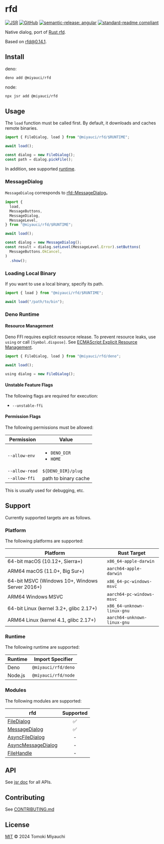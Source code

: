 # rfd

[![JSR](https://jsr.io/badges/@miyauci/rfd)](https://jsr.io/@miyauci/rfd)
[![GitHub](https://img.shields.io/github/license/TomokiMiyauci/rfd)](https://github.com/TomokiMiyauci/rfd/blob/main/LICENSE)
[![semantic-release: angular](https://img.shields.io/badge/semantic--release-angular-e10079?logo=semantic-release)](https://github.com/semantic-release/semantic-release)
[![standard-readme compliant](https://img.shields.io/badge/readme%20style-standard-brightgreen.svg)](https://github.com/RichardLitt/standard-readme)

Native dialog, port of [Rust rfd](https://github.com/PolyMeilex/rfd).

Based on [rfd@0.14.1](https://docs.rs/rfd/0.14.1/rfd/index.html).

## Install

deno:

```bash
deno add @miyauci/rfd
```

node:

```bash
npx jsr add @miyauci/rfd
```

## Usage

The `load` function must be called first. By default, it downloads and caches
remote binaries.

```ts
import { FileDialog, load } from "@miyauci/rfd/$RUNTIME";

await load();

const dialog = new FileDialog();
const path = dialog.pickFile();
```

In addition, see supported [runtime](#runtime).

### MessageDialog

`MessageDialog` corresponds to
[rfd::MessageDialog](https://docs.rs/rfd/0.14.1/rfd/struct.MessageDialog.html)。

```ts
import {
  load,
  MessageButtons,
  MessageDialog,
  MessageLevel,
} from "@miyauci/rfd/$RUNTIME";

await load();

const dialog = new MessageDialog();
const result = dialog.setLevel(MessageLevel.Error).setButtons(
  MessageButtons.OkCancel,
)
  .show();
```

### Loading Local Binary

If you want to use a local binary, specify its path.

```ts
import { load } from "@miyauci/rfd/$RUNTIME";

await load("/path/to/bin");
```

### Deno Runtime

#### Resource Management

Deno FFI requires explicit resource release. To prevent resource leaks, use
`using` or call `[Symbol.dispose]`. See
[ECMAScript Explicit Resource Management](https://github.com/tc39/proposal-explicit-resource-management).

```ts
import { FileDialog, load } from "@miyauci/rfd/deno";

await load();

using dialog = new FileDialog();
```

#### Unstable Feature Flags

The following flags are required for execution:

- `--unstable-ffi`

#### Permission Flags

The following permissions must be allowed:

| Permission     | Value                                       |
| -------------- | ------------------------------------------- |
| `--allow-env`  | <ul><li>`DENO_DIR`</li><li>`HOME`</li></ul> |
| `--allow-read` | `${DENO_DIR}/plug`                          |
| `--allow-ffi`  | path to binary cache                        |

This is usually used for debugging, etc.

## Support

Currently supported targets are as follows.

### Platform

The following platforms are supported:

| Platform                                        | Rust Target                 |
| ----------------------------------------------- | --------------------------- |
| 64-bit macOS (10.12+, Sierra+)                  | `x86_64-apple-darwin`       |
| ARM64 macOS (11.0+, Big Sur+)                   | `aarch64-apple-darwin`      |
| 64-bit MSVC (Windows 10+, Windows Server 2016+) | `x86_64-pc-windows-msvc`    |
| ARM64 Windows MSVC                              | `aarch64-pc-windows-msvc`   |
| 64-bit Linux (kernel 3.2+, glibc 2.17+)         | `x86_64-unknown-linux-gnu`  |
| ARM64 Linux (kernel 4.1, glibc 2.17+)           | `aarch64-unknown-linux-gnu` |

### Runtime

The following runtime are supported:

| Runtime | Import Specifier    |
| ------- | ------------------- |
| Deno    | `@miyauci/rfd/deno` |
| Node.js | `@miyauci/rfd/node` |

### Modules

The following modules are supported:

| rfd                                                                                 |     Supported      |
| ----------------------------------------------------------------------------------- | :----------------: |
| [FileDialog](https://docs.rs/rfd/0.14.1/rfd/struct.FileDialog.html)                 | :white_check_mark: |
| [MessageDialog](https://docs.rs/rfd/0.14.1/rfd/struct.MessageDialog.html)           | :white_check_mark: |
| [AsyncFileDialog](https://docs.rs/rfd/0.14.1/rfd/struct.AsyncFileDialog.html)       |         -          |
| [AsyncMessageDialog](https://docs.rs/rfd/0.14.1/rfd/struct.AsyncMessageDialog.html) |         -          |
| [FileHandle](https://docs.rs/rfd/0.14.1/rfd/struct.FileHandle.html)                 |         -          |

## API

See [jsr doc](https://jsr.io/@miyauci/rfd) for all APIs.

## Contributing

See [CONTRIBUTING.md](CONTRIBUTING.md)

## License

[MIT](LICENSE) © 2024 Tomoki Miyauchi
